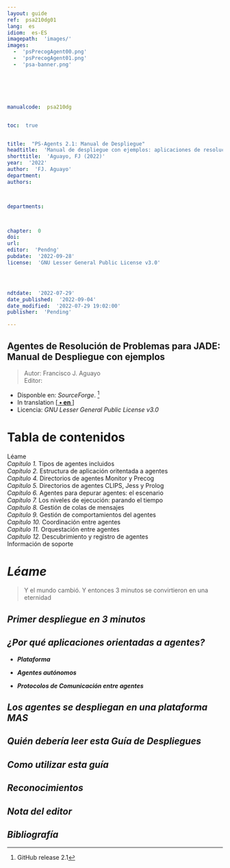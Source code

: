 ```yaml
---
layout: guide
ref:  psa210dg01
lang:  es
idiom:  es-ES
imagepath:  'images/'
images:
  -  'psPrecogAgent00.png'
  -  'psPrecogAgent01.png'
  -  'psa-banner.png'






manualcode:  psa210dg


toc:  true


title:  "PS-Agents 2.1: Manual de Despliegue"
headtitle:  'Manual de despliegue con ejemplos: aplicaciones de resolución de problemas basadas en agentes PS-Agents 2.1 de JADE.'
shorttitle:  'Aguayo, FJ (2022)'
year:  '2022'
author:  'FJ. Aguayo'
department:  
authors:



departments:



chapter:  0
doi:  
url:  
editor:  'Pendng'
pubdate:  '2022-09-28'
license:  'GNU Lesser General Public License v3.0'




ndtdate:  '2022-07-29'
date_published:  '2022-09-04'
date_modified:  '2022-07-29 19:02:00'
publisher:  'Pending'

---
```



<h2 class="no_toc">Agentes de Resolución de Problemas para JADE: <br>Manual de Despliegue con ejemplos</h2>

>   Autor: Francisco J. Aguayo<br>
>  Editor:

- Disponble en: _SourceForge_. [^1]
- In translation [[<strong> • en  </strong>]](/guides/psa-210/psa-210-deployment-guide-chapter-00_en.html)
- Licencia: _GNU Lesser General Public License v3.0_


#  Tabla de contenidos
Léame<br>
_Capítulo 1._ Tipos de agentes incluidos<br>
_Capítulo 2._ Estructura de aplicación oritentada a agentes<br>
_Capítulo 4._ Directorios de agentes Monitor y Precog<br>
_Capítulo 5._ Directorios de agentes CLIPS, Jess y Prolog<br>
_Capítulo 6._ Agentes para depurar agentes: el escenario<br>
_Capítulo 7._ Los niveles de ejecución: parando el tiempo<br>
_Capítulo 8._ Gestión de colas de mensajes<br>
_Capítulo 9._ Gestión de comportamientos del agentes<br>
_Capítulo 10._ Coordinación entre agentes<br>
_Capítulo 11._ Orquestación entre agentes<br>
_Capítulo 12._ Descubrimiento y registro de agentes<br>
Información de soporte<br>


#  _Léame_

>  Y el mundo cambió. Y entonces 3 minutos se convirtieron en una eternidad








##  _Primer despliegue en 3 minutos_



##  _¿Por qué aplicaciones orientadas a agentes?_







-  _**Plataforma**_ 

-  _**Agentes autónomos**_ 

-  _**Protocolos de Comunicación entre agentes**_
  


  



##  _Los agentes se despliegan en una plataforma MAS_



##  _Quién debería leer esta Guía de Despliegues_





##  _Como utilizar esta guía_







##  _Reconocimientos_


    
    

##  _Nota del editor_











##  _Bibliografía_

[^1]: GitHub release 2.1
